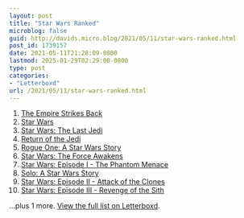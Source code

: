 ```yaml
---
layout: post
title: "Star Wars Ranked"
microblog: false
guid: http://davids.micro.blog/2021/05/11/star-wars-ranked.html
post_id: 1739157
date: 2021-05-11T21:28:09-0800
lastmod: 2025-01-29T02:29:00-0800
type: post
categories:
- "Letterboxd"
url: /2021/05/11/star-wars-ranked.html
---
```

<ol> <li> <a href="https://letterboxd.com/film/the-empire-strikes-back/">The Empire Strikes Back</a> </li> <li> <a href="https://letterboxd.com/film/star-wars/">Star Wars</a> </li> <li> <a href="https://letterboxd.com/film/star-wars-the-last-jedi/">Star Wars: The Last Jedi</a> </li> <li> <a href="https://letterboxd.com/film/return-of-the-jedi/">Return of the Jedi</a> </li> <li> <a href="https://letterboxd.com/film/rogue-one-a-star-wars-story/">Rogue One: A Star Wars Story</a> </li> <li> <a href="https://letterboxd.com/film/star-wars-the-force-awakens/">Star Wars: The Force Awakens</a> </li> <li> <a href="https://letterboxd.com/film/star-wars-episode-i-the-phantom-menace/">Star Wars: Episode I - The Phantom Menace</a> </li> <li> <a href="https://letterboxd.com/film/solo-a-star-wars-story/">Solo: A Star Wars Story</a> </li> <li> <a href="https://letterboxd.com/film/star-wars-episode-ii-attack-of-the-clones/">Star Wars: Episode II - Attack of the Clones</a> </li> <li> <a href="https://letterboxd.com/film/star-wars-episode-iii-revenge-of-the-sith/">Star Wars: Episode III - Revenge of the Sith</a> </li> </ol> <p>...plus 1 more. <a href="https://letterboxd.com/theschlaepfer/list/star-wars-ranked/">View the full list on Letterboxd</a>.</p>
